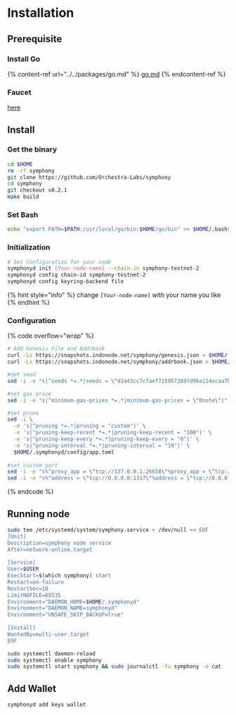 # Installation

## Prerequisite

### Install Go

{% content-ref url="../../packages/go.md" %}
[go.md](../../packages/go.md)
{% endcontent-ref %}

### Faucet

[here](https://testnet.ping.pub/symphony/faucet)

## Install

### Get the binary

```bash
cd $HOME
rm -rf symphony
git clone https://github.com/Orchestra-Labs/symphony
cd symphony
git checkout v0.2.1
make build
```

### Set Bash

```bash
echo "export PATH=$PATH:/usr/local/go/bin:$HOME/go/bin" >> $HOME/.bashrc
```

### Initialization

```bash
# Set Configuration for your node
symphonyd init [Your-node-name] --chain-in symphony-testnet-2
symphonyd config chain-id symphony-testnet-2
symphonyd config keyring-backend file
```

{% hint style="info" %}
change `[Your-node-name]` with your name you like
{% endhint %}

### Configuration

{% code overflow="wrap" %}
```bash
# Add Genesis File and Addrbook
curl -Ls https://snapshots.indonode.net/symphony/genesis.json > $HOME/.symphonyd/config/genesis.json
curl -Ls https://snapshots.indonode.net/symphony/addrbook.json > $HOME/.symphonyd/config/addrbook.json

#set seed
sed -i -e "s|^seeds *=.*|seeds = \"d1d43cc7c7aef715957289fd96a114ecaa7ba756@testnet-seeds.nodex.one:24810\"|" $HOME/.symphonyd/config/config.toml

#set gas price
sed -i -e "s|^minimum-gas-prices *=.*|minimum-gas-prices = \"0note\"|" $HOME/.symphonyd/config/app.toml

#set prune
sed -i \
  -e 's|^pruning *=.*|pruning = "custom"|' \
  -e 's|^pruning-keep-recent *=.*|pruning-keep-recent = "100"|' \
  -e 's|^pruning-keep-every *=.*|pruning-keep-every = "0"|' \
  -e 's|^pruning-interval *=.*|pruning-interval = "19"|' \
  $HOME/.symphonyd/config/app.toml
  
#set custom port
sed -i -e "s%^proxy_app = \"tcp://127.0.0.1:26658\"%proxy_app = \"tcp://127.0.0.1:24858\"%; s%^laddr = \"tcp://127.0.0.1:26657\"%laddr = \"tcp://127.0.0.1:24857\"%; s%^pprof_laddr = \"localhost:6060\"%pprof_laddr = \"localhost:24860\"%; s%^laddr = \"tcp://0.0.0.0:26656\"%laddr = \"tcp://0.0.0.0:24856\"%; s%^prometheus_listen_addr = \":26660\"%prometheus_listen_addr = \":24866\"%" $HOME/.symphonyd/config/config.toml
sed -i -e "s%^address = \"tcp://0.0.0.0:1317\"%address = \"tcp://0.0.0.0:24817\"%; s%^address = \":8080\"%address = \":24880\"%; s%^address = \"0.0.0.0:9090\"%address = \"0.0.0.0:24890\"%; s%^address = \"0.0.0.0:9091\"%address = \"0.0.0.0:24891\"%; s%:8545%:24845%; s%:8546%:24846%; s%:6065%:24865%" $HOME/.symphonyd/config/app.toml
```
{% endcode %}

## Running node

```bash
sudo tee /etc/systemd/system/symphony.service > /dev/null << EOF
[Unit]
Description=symphony node service
After=network-online.target
 
[Service]
User=$USER
ExecStart=$(which symphony) start
Restart=on-failure
RestartSec=10
LimitNOFILE=65535
Environment="DAEMON_HOME=$HOME/.symphonyd"
Environment="DAEMON_NAME=symphonyd"
Environment="UNSAFE_SKIP_BACKUP=true"
 
[Install]
WantedBy=multi-user.target
EOF
```

```bash
sudo systemctl daemon-reload
sudo systemctl enable symphony
sudo systemctl start symphony && sudo journalctl -fu symphony -o cat
```

## Add Wallet

```bash
symphonyd add keys wallet
```
